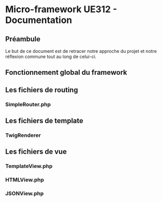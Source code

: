 # Micro-framework UE312 - Documentation


## Préambule

Le but de ce document est de retracer notre approche du projet et notre réflexion
commune tout au long de celui-ci.


## Fonctionnement global du framework

## Les fichiers de routing

### SimpleRouter.php

## Les fichiers de template

### TwigRenderer

## Les fichiers de vue

### TemplateView.php

### HTMLView.php

### JSONView.php